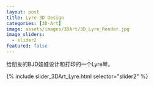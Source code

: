 ```yaml
---
layout: post
title: Lyre-3D Design
categories: [3D-Art]
image: assets/images/3DArt/3D_Lyre_Render.jpg
image_sliders:
  - slider2
featured: false
---
```


给朋友的BJD娃娃设计和打印的一个Lyre琴。

{% include slider_3DArt_Lyre.html selector="slider2" %}

